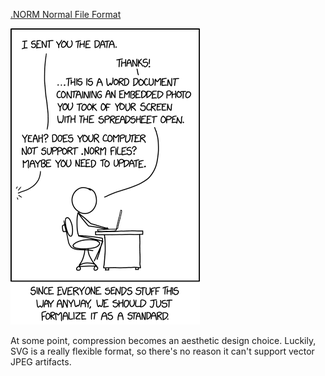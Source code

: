 [.NORM Normal File Format](https://xkcd.com/2116)

![.NORM Normal File Format](./random_comic.png)

At some point, compression becomes an  aesthetic design choice. Luckily, SVG is a really flexible format, so there's no reason it can't support vector JPEG artifacts.

